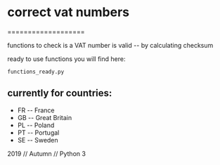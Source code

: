 # correct vat numbers
  ===================

functions to check is a VAT number is valid -- by calculating checksum 

ready to use functions you will find here:
```
functions_ready.py
```

## currently for countries: 
* FR -- France
* GB -- Great Britain
* PL -- Poland
* PT -- Portugal
* SE -- Sweden

2019 // Autumn // Python 3
